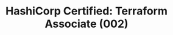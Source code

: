 ---
title: "HashiCorp Certified: Terraform Associate (002)"
issueDate: 16 Aug 2021
badgeImage: https://images.credly.com/size/680x680/images/99289602-861e-4929-8277-773e63a2fa6f/image.png
url: https://www.credly.com/badges/e0d4bcf6-cece-4c15-9d2d-7835f23568a9/public_url
---